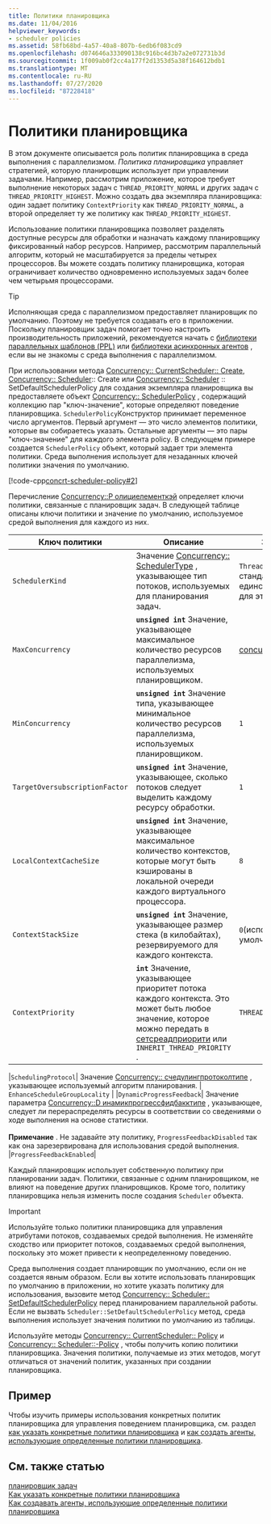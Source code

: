 ```yaml
---
title: Политики планировщика
ms.date: 11/04/2016
helpviewer_keywords:
- scheduler policies
ms.assetid: 58fb68bd-4a57-40a8-807b-6edb6f083cd9
ms.openlocfilehash: d074646a333090138c916bc4d3b7a2e072731b3d
ms.sourcegitcommit: 1f009ab0f2cc4a177f2d1353d5a38f164612bdb1
ms.translationtype: MT
ms.contentlocale: ru-RU
ms.lasthandoff: 07/27/2020
ms.locfileid: "87228418"
---
```

# <a name="scheduler-policies"></a>Политики планировщика

В этом документе описывается роль политик планировщика в среда выполнения с параллелизмом. *Политика планировщика* управляет стратегией, которую планировщик использует при управлении задачами. Например, рассмотрим приложение, которое требует выполнение некоторых задач с `THREAD_PRIORITY_NORMAL` и других задач с `THREAD_PRIORITY_HIGHEST`.  Можно создать два экземпляра планировщика: один задает политику `ContextPriority` как `THREAD_PRIORITY_NORMAL`, а второй определяет ту же политику как `THREAD_PRIORITY_HIGHEST`.

Использование политики планировщика позволяет разделять доступные ресурсы для обработки и назначать каждому планировщику фиксированный набор ресурсов. Например, рассмотрим параллельный алгоритм, который не масштабируется за пределы четырех процессоров. Вы можете создать политику планировщика, которая ограничивает количество одновременно используемых задач более чем четырьмя процессорами.

> [!TIP]
> Исполняющая среда с параллелизмом предоставляет планировщик по умолчанию. Поэтому не требуется создавать его в приложении. Поскольку планировщик задач помогает точно настроить производительность приложений, рекомендуется начать с [библиотеки параллельных шаблонов (PPL)](../../parallel/concrt/parallel-patterns-library-ppl.md) или [библиотеки асинхронных агентов](../../parallel/concrt/asynchronous-agents-library.md) , если вы не знакомы с среда выполнения с параллелизмом.

При использовании метода [Concurrency:: CurrentScheduler:: Create](reference/currentscheduler-class.md#create), [Concurrency:: Scheduler](reference/scheduler-class.md#create):: Create или [Concurrency:: Scheduler](reference/scheduler-class.md#setdefaultschedulerpolicy) :: SetDefaultSchedulerPolicy для создания экземпляра планировщика вы предоставляете объект [Concurrency:: SchedulerPolicy](../../parallel/concrt/reference/schedulerpolicy-class.md) , содержащий коллекцию пар "ключ-значение", которые определяют поведение планировщика. `SchedulerPolicy`Конструктор принимает переменное число аргументов. Первый аргумент — это число элементов политики, которые вы собираетесь указать. Остальные аргументы — это пары "ключ-значение" для каждого элемента policy. В следующем примере создается `SchedulerPolicy` объект, который задает три элемента политики. Среда выполнения использует для незаданных ключей политики значения по умолчанию.

[!code-cpp[concrt-scheduler-policy#2](../../parallel/concrt/codesnippet/cpp/scheduler-policies_1.cpp)]

Перечисление [Concurrency::P олициелементкэй](reference/concurrency-namespace-enums.md#policyelementkey) определяет ключи политики, связанные с планировщик задач. В следующей таблице описаны ключи политики и значение по умолчанию, используемое средой выполнения для каждого из них.

|Ключ политики|Описание|Значение по умолчанию|
|----------------|-----------------|-------------------|
|`SchedulerKind`|Значение [Concurrency:: SchedulerType](reference/concurrency-namespace-enums.md#schedulertype) , указывающее тип потоков, используемых для планирования задач.|`ThreadScheduler` (используйте стандартные потоки). Это единственное допустимое значение для этого ключа.|
|`MaxConcurrency`|**`unsigned int`** Значение, указывающее максимальное количество ресурсов параллелизма, используемых планировщиком.|[concurrency::MaxExecutionResources](reference/concurrency-namespace-constants1.md#maxexecutionresources)|
|`MinConcurrency`|**`unsigned int`** Значение типа, указывающее минимальное количество ресурсов параллелизма, используемых планировщиком.|`1`|
|`TargetOversubscriptionFactor`|**`unsigned int`** Значение, указывающее, сколько потоков следует выделить каждому ресурсу обработки.|`1`|
|`LocalContextCacheSize`|**`unsigned int`** Значение, указывающее максимальное количество контекстов, которые могут быть кэшированы в локальной очереди каждого виртуального процессора.|`8`|
|`ContextStackSize`|**`unsigned int`** Значение, указывающее размер стека (в килобайтах), резервируемого для каждого контекста.|`0`(используйте размер стека по умолчанию)|
|`ContextPriority`|**`int`** Значение, указывающее приоритет потока каждого контекста. Это может быть любое значение, которое можно передать в [сетсреадприорити](/windows/win32/api/processthreadsapi/nf-processthreadsapi-setthreadpriority) или `INHERIT_THREAD_PRIORITY` .|`THREAD_PRIORITY_NORMAL`|

|`SchedulingProtocol`| Значение [Concurrency:: счедулингпротоколтипе](reference/concurrency-namespace-enums.md#schedulingprotocoltype) , указывающее используемый алгоритм планирования. | `EnhanceScheduleGroupLocality` | |`DynamicProgressFeedback`| Значение параметра [Concurrency::D инамикпрогрессфидбакктипе](reference/concurrency-namespace-enums.md#dynamicprogressfeedbacktype) , указывающее, следует ли перераспределять ресурсы в соответствии со сведениями о ходе выполнения на основе статистики.<br /><br /> **Примечание** . Не задавайте эту политику, `ProgressFeedbackDisabled` так как она зарезервирована для использования средой выполнения. |`ProgressFeedbackEnabled`|

Каждый планировщик использует собственную политику при планировании задач. Политики, связанные с одним планировщиком, не влияют на поведение других планировщиков. Кроме того, политику планировщика нельзя изменить после создания `Scheduler` объекта.

> [!IMPORTANT]
> Используйте только политики планировщика для управления атрибутами потоков, создаваемых средой выполнения. Не изменяйте сходство или приоритет потоков, создаваемых средой выполнения, поскольку это может привести к неопределенному поведению.

Среда выполнения создает планировщик по умолчанию, если он не создается явным образом. Если вы хотите использовать планировщик по умолчанию в приложении, но хотите указать политику для использования, вызовите метод [Concurrency:: Scheduler:: SetDefaultSchedulerPolicy](reference/scheduler-class.md#setdefaultschedulerpolicy) перед планированием параллельной работы. Если не вызвать `Scheduler::SetDefaultSchedulerPolicy` метод, среда выполнения использует значения политики по умолчанию из таблицы.

Используйте методы [Concurrency:: CurrentScheduler:: Policy](reference/currentscheduler-class.md#getpolicy) и [Concurrency:: Scheduler::-Policy](reference/scheduler-class.md#getpolicy) , чтобы получить копию политики планировщика. Значения политики, получаемые из этих методов, могут отличаться от значений политик, указанных при создании планировщика.

## <a name="example"></a>Пример

Чтобы изучить примеры использования конкретных политик планировщика для управления поведением планировщика, см. раздел [как указать конкретные политики планировщика](../../parallel/concrt/how-to-specify-specific-scheduler-policies.md) и [как создать агенты, использующие определенные политики планировщика](../../parallel/concrt/how-to-create-agents-that-use-specific-scheduler-policies.md).

## <a name="see-also"></a>См. также статью

[планировщик задач](../../parallel/concrt/task-scheduler-concurrency-runtime.md)<br/>
[Как указать конкретные политики планировщика](../../parallel/concrt/how-to-specify-specific-scheduler-policies.md)<br/>
[Как создавать агенты, использующие определенные политики планировщика](../../parallel/concrt/how-to-create-agents-that-use-specific-scheduler-policies.md)
